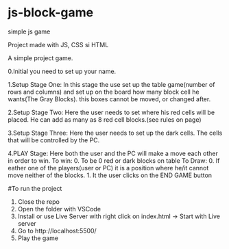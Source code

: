 # js-block-game
simple js game

Project made with JS, CSS si HTML

A simple project game.

0.Initial you need to set up your name. 

1.Setup Stage One: In this stage the use set up the table game(number of rows and columns) and set up on the board how many block cell he wants(The Gray Blocks). this boxes cannot be moved, or changed after.

2.Setup Stage Two: Here the user needs to set where his red cells will be placed. He can add as many as 8 red cell blocks.(see rules on page)

3.Setup Stage Three: Here the user needs to set up the dark cells. The cells that will be controlled by the PC.

4.PLAY Stage: Here both the user and the PC will make a move each other in order to win.
  To win:
    0. To be 0 red or dark blocks on table
  To Draw:
    0. If eather one of the players(user or PC) it is a position where he/it cannot move neither of the blocks.
    1. It the user clicks on the END GAME button
    
 
#To run the project
1. Close the repo
2. Open the folder with VSCode
3. Install or use Live Server with right click on index.html -> Start with Live server
4. Go to http://localhost:5500/
5. Play the game
